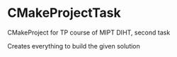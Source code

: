 # CMakeProjectTask
<p>CMakeProject for TP course of MIPT DIHT, second task
<p>Creates everything to build the given solution
